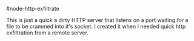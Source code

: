 #node-http-exfiltrate

This is just a quick a dirty HTTP server that listens on a port waiting for a file to be crammed into it's socket. I created it when I needed quick http exfiltration from a remote server.
